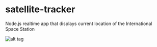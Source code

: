 # satellite-tracker
Node.js realtime app that displays current location of the International Space Station 

![alt tag](https://github.com/paulyv/satellite_tracker/raw/master/screenshot.png)
